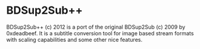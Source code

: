 BDSup2Sub++
===========

BDSup2Sub++ (c) 2012 is a port of the original BDSup2Sub (c) 2009 by 0xdeadbeef. It is a subtitle conversion tool for image based stream formats with scaling capabilities and some other nice features.
